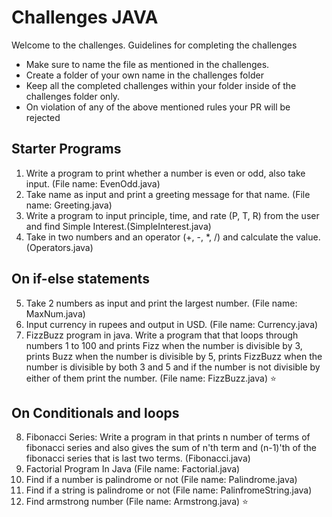 # Challenges JAVA

Welcome to the challenges. 
Guidelines for completing the challenges
- Make sure to name the file as mentioned in the challenges.
- Create a folder of your own name in the challenges folder
- Keep all the completed challenges within your folder inside of the challenges folder only.
- On violation of any of the above mentioned rules your PR will be rejected

## Starter Programs
1. Write a program to print whether a number is even or odd, also take
input. (File name: EvenOdd.java)
2. Take name as input and print a greeting message for that name. (File name: Greeting.java)
3. Write a program to input principle, time, and rate (P, T, R) from the user and
find Simple Interest.(SimpleInterest.java)
4. Take in two numbers and an operator (+, -, *, /) and calculate the value. (Operators.java)

## On if-else statements
5. Take 2 numbers as input and print the largest number. (File name: MaxNum.java)
6. Input currency in rupees and output in USD. (File name: Currency.java)
7. FizzBuzz program in java. Write a program that that loops through numbers 1 to 100 and prints Fizz when the number is divisible by 3, prints Buzz when the number is divisible by 5, prints FizzBuzz when the number is divisible by both 3 and 5 and if the number is not divisible by either of them print the number. (File name: FizzBuzz.java) ⭐️
## On Conditionals and loops
8. Fibonacci Series: Write a program in that prints n number of terms of fibonacci series and also gives the sum of n'th term and (n-1)'th of the fibonacci series that is last two terms. (Fibonacci.java)
9. Factorial Program In Java (File name: Factorial.java)
10. Find if a number is palindrome or not (File name: Palindrome.java) 
11. Find if a string is palindrome or not (File name: PalinfromeString.java)
12. Find armstrong number  (File name: Armstrong.java) ⭐️

